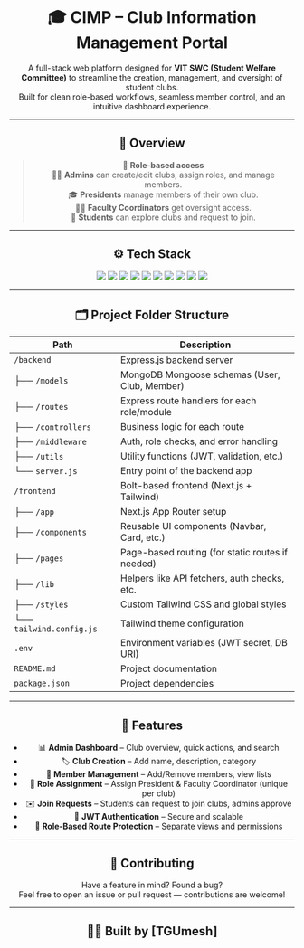 <div align="center">

# 🎓 CIMP – Club Information Management Portal

A full-stack web platform designed for **VIT SWC (Student Welfare Committee)** to streamline the creation, management, and oversight of student clubs.  
Built for clean role-based workflows, seamless member control, and an intuitive dashboard experience.

---

## 🧠 Overview

> 🔐 **Role-based access**  
> 🧑‍💼 **Admins** can create/edit clubs, assign roles, and manage members.  
> 🎓 **Presidents** manage members of their own club.  
> 👨‍🏫 **Faculty Coordinators** get oversight access.  
> 👥 **Students** can explore clubs and request to join.

---

## ⚙️ Tech Stack

<div align="center">

<img src="https://img.shields.io/badge/Markdown-000000?style=for-the-badge&logo=markdown&logoColor=white"/>
<img src="https://img.shields.io/badge/TypeScript-3178C6?style=for-the-badge&logo=typescript&logoColor=white"/>
<img src="https://img.shields.io/badge/CSS3-1572B6?style=for-the-badge&logo=css3&logoColor=white"/>
<img src="https://img.shields.io/badge/Node.js-339933?style=for-the-badge&logo=nodedotjs&logoColor=white"/>
<img src="https://img.shields.io/badge/Express.js-000000?style=for-the-badge&logo=express&logoColor=white"/>
<img src="https://img.shields.io/badge/MongoDB-47A248?style=for-the-badge&logo=mongodb&logoColor=white"/>
<img src="https://img.shields.io/badge/React-61DAFB?style=for-the-badge&logo=react&logoColor=black"/>
<img src="https://img.shields.io/badge/Git-F05032?style=for-the-badge&logo=git&logoColor=white"/>
<img src="https://img.shields.io/badge/GitHub-000000?style=for-the-badge&logo=github&logoColor=white"/>
<img src="https://img.shields.io/badge/TailwindCSS-38B2AC?style=for-the-badge&logo=tailwind-css&logoColor=white"/>

</div>

---

## 🗂️ Project Folder Structure

| Path                            | Description                                      |
|----------------------------------|--------------------------------------------------|
| `/backend`                      | Express.js backend server                        |
| ├── `/models`                   | MongoDB Mongoose schemas (User, Club, Member)    |
| ├── `/routes`                   | Express route handlers for each role/module      |
| ├── `/controllers`              | Business logic for each route                    |
| ├── `/middleware`               | Auth, role checks, and error handling            |
| ├── `/utils`                    | Utility functions (JWT, validation, etc.)        |
| └── `server.js`                 | Entry point of the backend app                   |
| `/frontend`                     | Bolt-based frontend (Next.js + Tailwind)         |
| ├── `/app`                      | Next.js App Router setup                         |
| ├── `/components`               | Reusable UI components (Navbar, Card, etc.)      |
| ├── `/pages`                    | Page-based routing (for static routes if needed) |
| ├── `/lib`                      | Helpers like API fetchers, auth checks, etc.     |
| ├── `/styles`                   | Custom Tailwind CSS and global styles            |
| └── `tailwind.config.js`        | Tailwind theme configuration                     |
| `.env`                          | Environment variables (JWT secret, DB URI)       |
| `README.md`                     | Project documentation                            |
| `package.json`                  | Project dependencies                             |

---

## 🧩 Features

- 📊 **Admin Dashboard** – Club overview, quick actions, and search
- 🏷️ **Club Creation** – Add name, description, category
- 👥 **Member Management** – Add/Remove members, view lists
- 👑 **Role Assignment** – Assign President & Faculty Coordinator (unique per club)
- ✉️ **Join Requests** – Students can request to join clubs, admins approve
- 🔐 **JWT Authentication** – Secure and scalable
- 🎯 **Role-Based Route Protection** – Separate views and permissions

---


## 📩 Contributing

Have a feature in mind? Found a bug?  
Feel free to open an issue or pull request — contributions are welcome!

---

## 🧑‍💻 Built by [TGUmesh]

</div>

